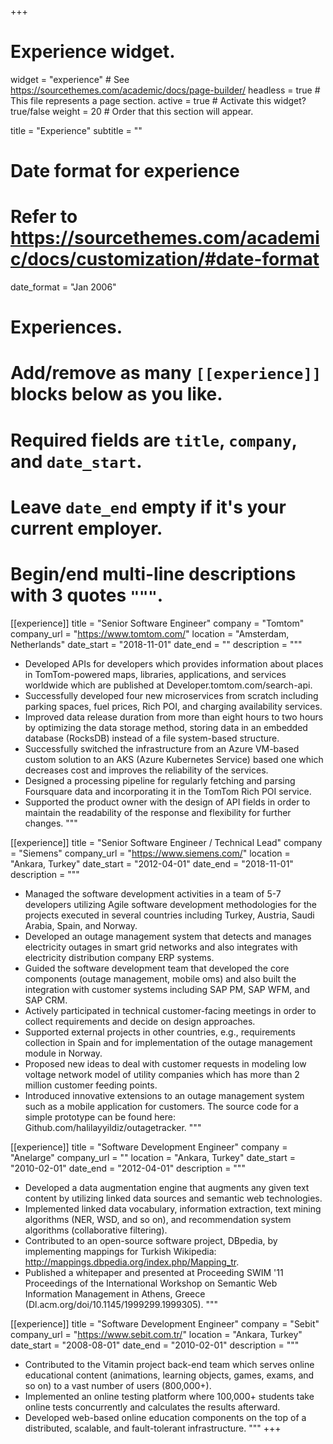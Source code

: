 +++
# Experience widget.
widget = "experience"  # See https://sourcethemes.com/academic/docs/page-builder/
headless = true  # This file represents a page section.
active = true  # Activate this widget? true/false
weight = 20  # Order that this section will appear.

title = "Experience"
subtitle = ""

# Date format for experience
#   Refer to https://sourcethemes.com/academic/docs/customization/#date-format
date_format = "Jan 2006"

# Experiences.
#   Add/remove as many `[[experience]]` blocks below as you like.
#   Required fields are `title`, `company`, and `date_start`.
#   Leave `date_end` empty if it's your current employer.
#   Begin/end multi-line descriptions with 3 quotes `"""`.
[[experience]]
  title = "Senior Software Engineer"
  company = "Tomtom"
  company_url = "https://www.tomtom.com/"
  location = "Amsterdam, Netherlands"
  date_start = "2018-11-01"
  date_end = ""
  description = """
   ‎
* Developed APIs for developers which provides information about places in TomTom-powered maps, libraries, applications, and services worldwide which are published at Developer.tomtom.com/search-api.
* Successfully developed four new microservices from scratch including parking spaces, fuel prices, Rich POI, and charging availability services.
* Improved data release duration from more than eight hours to two hours by optimizing the data storage method, storing data in an embedded database (RocksDB) instead of a file system-based structure.
* Successfully switched the infrastructure from an Azure VM-based custom solution to an AKS (Azure Kubernetes Service) based one which decreases cost and improves the reliability of the services.
* Designed a processing pipeline for regularly fetching and parsing Foursquare data and incorporating it in the TomTom Rich POI service.
* Supported the product owner with the design of API fields in order to maintain the readability of the response and flexibility for further changes.
"""

[[experience]]
  title = "Senior Software Engineer / Technical Lead"
  company = "Siemens"
  company_url = "https://www.siemens.com/"
  location = "Ankara, Turkey"
  date_start = "2012-04-01"
  date_end = "2018-11-01"
  description = """
   ‎
* Managed the software development activities in a team of 5-7 developers utilizing Agile software development methodologies for the projects executed in several countries including Turkey, Austria, Saudi Arabia, Spain, and Norway.
* Developed an outage management system that detects and manages electricity outages in smart grid networks and also integrates with electricity distribution company ERP systems.
* Guided the software development team that developed the core components (outage management, mobile oms) and also built the integration with customer systems including SAP PM, SAP WFM, and SAP CRM.
* Actively participated in technical customer-facing meetings in order to collect requirements and decide on design approaches.
* Supported external projects in other countries, e.g., requirements collection in Spain and for implementation of the outage management module in Norway.
* Proposed new ideas to deal with customer requests in modeling low voltage network model of utility companies which has more than 2 million customer feeding points.
* Introduced innovative extensions to an outage management system such as a mobile application for customers. The source code for a simple prototype can be found here: Github.com/halilayyildiz/outagetracker.
"""

[[experience]]
  title = "Software Development Engineer"
  company = "Anelarge"
  company_url = ""
  location = "Ankara, Turkey"
  date_start = "2010-02-01"
  date_end = "2012-04-01"
  description = """
   ‎
* Developed a data augmentation engine that augments any given text content by utilizing linked data sources and semantic web technologies.
* Implemented linked data vocabulary, information extraction, text mining algorithms (NER, WSD, and so on), and recommendation system algorithms (collaborative filtering).
* Contributed to an open-source software project, DBpedia, by implementing mappings for Turkish Wikipedia: http://mappings.dbpedia.org/index.php/Mapping_tr.
* Published a whitepaper and presented at Proceeding SWIM '11 Proceedings of the International Workshop on Semantic Web Information Management in Athens, Greece (Dl.acm.org/doi/10.1145/1999299.1999305).
"""

[[experience]]
  title = "Software Development Engineer"
  company = "Sebit"
  company_url = "https://www.sebit.com.tr/"
  location = "Ankara, Turkey"
  date_start = "2008-08-01"
  date_end = "2010-02-01"
  description = """
   ‎
* Contributed to the Vitamin project back-end team which serves online educational content (animations, learning objects, games, exams, and so on) to a vast number of users (800,000+).
* Implemented an online testing platform where 100,000+ students take online tests concurrently and calculates the results afterward.
* Developed web-based online education components on the top of a distributed, scalable, and fault-tolerant infrastructure.
"""
+++
